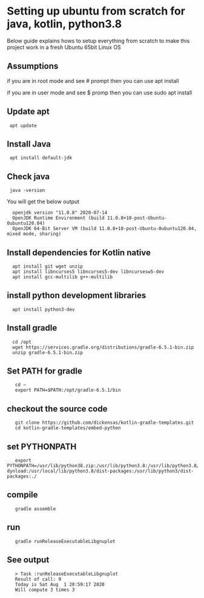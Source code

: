 # Setting up ubuntu from scratch for java, kotlin, python3.8
Below guide explains hows to setup everything from scratch to make this project work in a fresh Ubuntu 65bit Linux OS

## Assumptions
if you are in root mode and see # prompt then you can use
apt install

if you are in user mode and see $ promp then you can use
sudo apt install

## Update apt
     apt update

## Install Java
     apt install default-jdk
     
## Check java
     java -version
You will get the below output

      openjdk version "11.0.8" 2020-07-14
      OpenJDK Runtime Environment (build 11.0.8+10-post-Ubuntu-0ubuntu120.04)
      OpenJDK 64-Bit Server VM (build 11.0.8+10-post-Ubuntu-0ubuntu120.04, mixed mode, sharing)
      
## Install dependencies for Kotlin native
      apt install git wget unzip
      apt install libncurses5 libncurses5-dev libncursesw5-dev
      apt install gcc-multilib g++-multilib
## install python development libraries
      apt install python3-dev
## Install gradle
      cd /opt
      wget https://services.gradle.org/distributions/gradle-6.5.1-bin.zip
      unzip gradle-6.5.1-bin.zip
## Set PATH for gradle

       cd ~
       export PATH=$PATH:/opt/gradle-6.5.1/bin
## checkout the source code
       git clone https://github.com/dickensas/kotlin-gradle-templates.git
       cd kotlin-gradle-templates/embed-python
       
## set PYTHONPATH
       export PYTHONPATH=/usr/lib/python38.zip:/usr/lib/python3.8:/usr/lib/python3.8/lib-dynload:/usr/local/lib/python3.8/dist-packages:/usr/lib/python3/dist-packages:./
       
## compile
       gradle assemble
## run
       gradle runReleaseExecutableLibgnuplot
## See output
       
       > Task :runReleaseExecutableLibgnuplot
       Result of call: 9
       Today is Sat Aug  1 20:59:17 2020
       Will compute 3 times 3